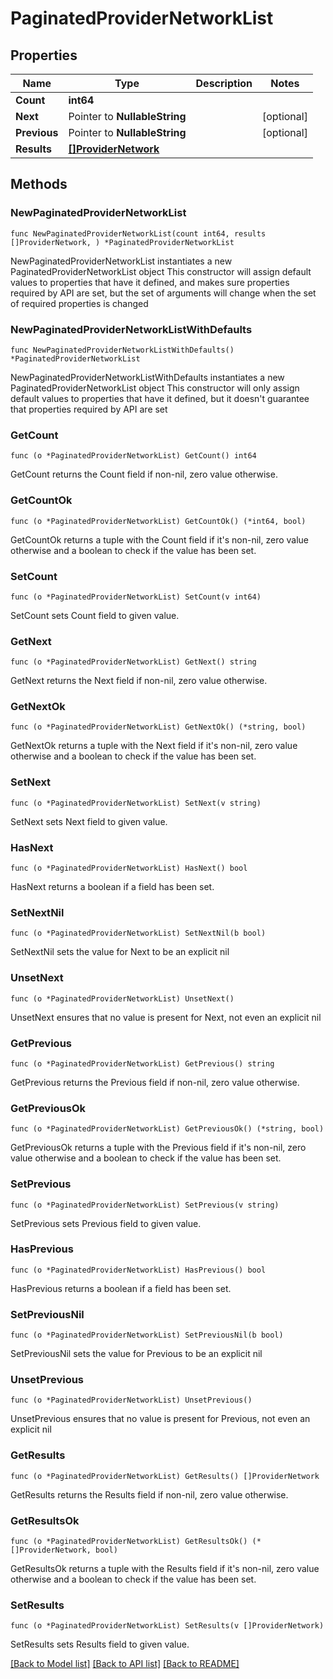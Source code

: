 # PaginatedProviderNetworkList

## Properties

Name | Type | Description | Notes
------------ | ------------- | ------------- | -------------
**Count** | **int64** |  | 
**Next** | Pointer to **NullableString** |  | [optional] 
**Previous** | Pointer to **NullableString** |  | [optional] 
**Results** | [**[]ProviderNetwork**](ProviderNetwork.md) |  | 

## Methods

### NewPaginatedProviderNetworkList

`func NewPaginatedProviderNetworkList(count int64, results []ProviderNetwork, ) *PaginatedProviderNetworkList`

NewPaginatedProviderNetworkList instantiates a new PaginatedProviderNetworkList object
This constructor will assign default values to properties that have it defined,
and makes sure properties required by API are set, but the set of arguments
will change when the set of required properties is changed

### NewPaginatedProviderNetworkListWithDefaults

`func NewPaginatedProviderNetworkListWithDefaults() *PaginatedProviderNetworkList`

NewPaginatedProviderNetworkListWithDefaults instantiates a new PaginatedProviderNetworkList object
This constructor will only assign default values to properties that have it defined,
but it doesn't guarantee that properties required by API are set

### GetCount

`func (o *PaginatedProviderNetworkList) GetCount() int64`

GetCount returns the Count field if non-nil, zero value otherwise.

### GetCountOk

`func (o *PaginatedProviderNetworkList) GetCountOk() (*int64, bool)`

GetCountOk returns a tuple with the Count field if it's non-nil, zero value otherwise
and a boolean to check if the value has been set.

### SetCount

`func (o *PaginatedProviderNetworkList) SetCount(v int64)`

SetCount sets Count field to given value.


### GetNext

`func (o *PaginatedProviderNetworkList) GetNext() string`

GetNext returns the Next field if non-nil, zero value otherwise.

### GetNextOk

`func (o *PaginatedProviderNetworkList) GetNextOk() (*string, bool)`

GetNextOk returns a tuple with the Next field if it's non-nil, zero value otherwise
and a boolean to check if the value has been set.

### SetNext

`func (o *PaginatedProviderNetworkList) SetNext(v string)`

SetNext sets Next field to given value.

### HasNext

`func (o *PaginatedProviderNetworkList) HasNext() bool`

HasNext returns a boolean if a field has been set.

### SetNextNil

`func (o *PaginatedProviderNetworkList) SetNextNil(b bool)`

 SetNextNil sets the value for Next to be an explicit nil

### UnsetNext
`func (o *PaginatedProviderNetworkList) UnsetNext()`

UnsetNext ensures that no value is present for Next, not even an explicit nil
### GetPrevious

`func (o *PaginatedProviderNetworkList) GetPrevious() string`

GetPrevious returns the Previous field if non-nil, zero value otherwise.

### GetPreviousOk

`func (o *PaginatedProviderNetworkList) GetPreviousOk() (*string, bool)`

GetPreviousOk returns a tuple with the Previous field if it's non-nil, zero value otherwise
and a boolean to check if the value has been set.

### SetPrevious

`func (o *PaginatedProviderNetworkList) SetPrevious(v string)`

SetPrevious sets Previous field to given value.

### HasPrevious

`func (o *PaginatedProviderNetworkList) HasPrevious() bool`

HasPrevious returns a boolean if a field has been set.

### SetPreviousNil

`func (o *PaginatedProviderNetworkList) SetPreviousNil(b bool)`

 SetPreviousNil sets the value for Previous to be an explicit nil

### UnsetPrevious
`func (o *PaginatedProviderNetworkList) UnsetPrevious()`

UnsetPrevious ensures that no value is present for Previous, not even an explicit nil
### GetResults

`func (o *PaginatedProviderNetworkList) GetResults() []ProviderNetwork`

GetResults returns the Results field if non-nil, zero value otherwise.

### GetResultsOk

`func (o *PaginatedProviderNetworkList) GetResultsOk() (*[]ProviderNetwork, bool)`

GetResultsOk returns a tuple with the Results field if it's non-nil, zero value otherwise
and a boolean to check if the value has been set.

### SetResults

`func (o *PaginatedProviderNetworkList) SetResults(v []ProviderNetwork)`

SetResults sets Results field to given value.



[[Back to Model list]](../README.md#documentation-for-models) [[Back to API list]](../README.md#documentation-for-api-endpoints) [[Back to README]](../README.md)


